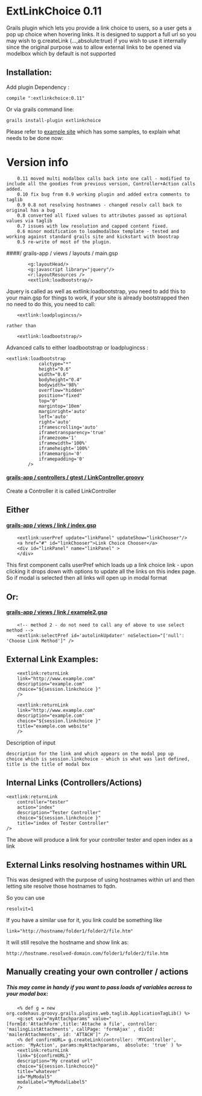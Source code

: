ExtLinkChoice 0.11
=============

Grails plugin which lets you provide a link choice to users, so a user gets a pop up choice when hovering links. It is designed to support a full url 
so you may wish to g.createLink (...,absolute:true) if you wish to use it internally since the original purpose was to allow external links to be opened via modelbox which by default is not supported



## Installation:
Add plugin Dependency :

	compile ":extlinkchoice:0.11" 

Or via grails command line:

	grails install-plugin extlinkchoice




Please refer to [example site](https://github.com/vahidhedayati/ExtLinkChoiceExample/) which has some samples, to explain what needs to be done now:


# Version info
```
	0.11 moved multi modalbox calls back into one call - modified to include all the goodies from previous version, Controller+Action calls added.
	0.10 fix bug from 0.9 working plugin and added extra comments to taglib
	0.9 0.8 not resolving hostnames - changed resolv call back to original has a bug 
	0.8 converted all fixed values to attributes passed as optional values via taglib
	0.7 issues with low resolution and capped content fixed. 
	0.6 minor modification to loadmodalbox template - tested and working against standard grails site and kickstart with boostrap
	0.5 re-write of most of the plugin.
```	
	 

####/ grails-app / views / layouts / main.gsp 
```
		<g:layoutHead/>
		<g:javascript library="jquery"/>
		<r:layoutResources />
		<extlink:loadbootstrap/>
```		
  

Jquery is called as well as extlink:loadbootstrap, you need to add this to your main.gsp for things to work, 
if your site is already bootstrapped then no need to do this, you need to call: 
```gsp
	<extlink:loadplugincss/> 
```		
	rather than 
```gsp	
	<extlink:loadbootstrap/>
```	

Advanced calls to either loadbootstrap or loadplugincss :
```gsp
<extlink:loadbootstrap
			calctype="*"         
			height="0.6"         
			width="0.6"         
			bodyheight="0.4"    
			bodywidth='98%'     
			overflow="hidden"   
			position="fixed"    
			top="0"    
			margintop='10em' 
			marginright='auto' 
			left='auto'        
			right='auto'       
			iframescrolling='auto' 
			iframetransparency='true' 
			iframezoom='1'  
			iframewidth='100%' 
			iframeheight='100%'  
			iframemargin='0'     
			iframepadding='0'    
    	/>	
```


#### [grails-app / controllers / gtest / LinkController.groovy](https://github.com/vahidhedayati/ExtLinkChoiceExample/blob/master/grails-app/controllers/extlinkchoiceexample/LinkController.groovy)
Create a Controller it is called LinkController 



## Either
#### [grails-app / views / link / index.gsp](https://github.com/vahidhedayati/ExtLinkChoiceExample/blob/master/grails-app/views/link/index.gsp)
```
	<extlink:userPref update="linkPanel" updateShow="linkChooser"/>
	<a href="#" id="linkChooser">Link Choice Chooser</a>
	<div id="linkPanel" name="linkPanel" >
	</div>
```
	
This first component calls userPref which loads up a link choice link - upon clicking it drops down with options to update all the links on this index page.
So if modal is selected then all links will open up in modal format



## Or:
#### [grails-app / views / link / example2.gsp](https://github.com/vahidhedayati/ExtLinkChoiceExample/blob/master/grails-app/views/link/example2.gsp)
```
	<!-- method 2 - do not need to call any of above to use select method -->
	<extlink:selectPref id='autolinkUpdater' noSelection="['null': 'Choose Link Method']" />
```
	
	
	
## External Link Examples:
```
	<extlink:returnLink 
	link="http://www.example.com" 
	description="example.com" 
	choice="${session.linkchoice }" 
	/>

	<extlink:returnLink 
	link="http://www.example.com" 
	description="example.com" 
	choice="${session.linkchoice }" 
	title="example.com website" 
	/>
```

Description of input
```
description for the link and which appears on the modal pop up
choice which is session.linkchoice - which is what was last defined, 
title is the title of modal box 
```

## Internal Links (Controllers/Actions)
```
<extlink:returnLink 
	controller="tester"
	action="index"
	description="Tester Controller" 
	choice="${session.linkchoice }" 
	title="index of Tester Controller" 
/>
```

The above will produce a link for your controller tester and open index as a link



## External Links resolving hostnames within URL 
This was designed with the purpose of using hostnames within url and then letting site resolve those hostnames to fqdn.

So you can use
```
resolvit=1
```

If you have a similar use for it, you link could be something like
```
link="http://hostname/folder1/folder2/file.htm"
```
	
It will still resolve the hostname and show link as:
```
http://hostname.resolved-domain.com/folder1/folder2/file.htm
```




## Manually creating your own controller / actions
##### This may come in handy if you want to pass loads of variables across to your modal box:
 	 
		<% def g = new org.codehaus.groovy.grails.plugins.web.taglib.ApplicationTagLib() %>
 		<g:set var="myAttachparams" value="[formId:'AttachForm',title:'Attache a file', controller: 'mailingListAttachments', callPage: 'formAjax' , divId: 'mailerAttachments', id: 'ATTACH']" />
 		<% def confirmURL= g.createLink(controller: 'MYController', action: 'MyAction', params:myAttachparams,  absolute: 'true' ) %>
		<extlink:returnLink 
		link="${confirmURL}" 
		description="My created url" 
		choice="${session.linkchoice}" 
		title="whatever" 
		id="MyModal5"
		modalLabel="MyModalLabel5"
		/>



